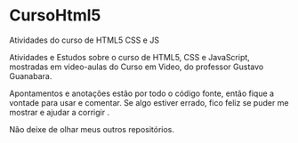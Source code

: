 # CursoHtml5
 Atividades do curso de HTML5 CSS e JS

Atividades e Estudos sobre o curso de HTML5, CSS e JavaScript, mostradas em video-aulas do Curso em Video, do professor Gustavo Guanabara.

Apontamentos e anotações estão por todo o código fonte, então fique a vontade para usar e comentar. Se algo estiver errado, fico feliz se puder me mostrar e  ajudar a corrigir .

Não deixe de olhar meus outros repositórios.